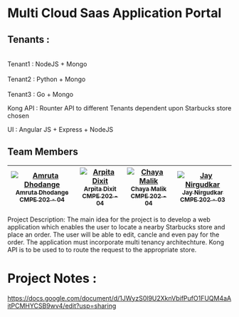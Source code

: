 # Multi Cloud Saas Application Portal 

## Tenants :

<br>Tenant1 : NodeJS + Mongo</br>
<br>Tenant2 : Python + Mongo</br>
<br>Tenant3 : Go + Mongo</br>

Kong API : Rounter API to different Tenants dependent upon Starbucks store chosen

UI : Angular JS + Express + NodeJS


## Team Members

| [![Amruta Dhodange](https://avatars.githubusercontent.com/amdh?s=100)<br /><sub>Amruta Dhodange<br />CMPE 202 - 04</sub>](https://github.com/amdh)<br /> | [![Arpita Dixit](https://avatars.githubusercontent.com/arpitadixit?s=100)<br /><sub>Arpita Dixit<br />CMPE 202 - 04</sub>](https://github.com/ArpitaDixit)<br /> | [![Chaya Malik](https://avatars.githubusercontent.com/Chaya16?s=100)<br /><sub>Chaya Malik<br />CMPE 202 - 04</sub>](https://github.com/Chaya16)<br /> | [![Jay Nirgudkar](https://avatars.githubusercontent.com/jnirgudkar1?s=100)<br /><sub>Jay Nirgudkar<br />CMPE 202 - 03</sub>](https://github.com/jnirgudkar1)<br /> |
| :----: | :----: | :----: | :----: |


Project Description:
The main idea for the project is to develop a web application which enables the user to locate a nearby Starbucks store and place an order. The user will be able to edit, cancle and even pay for the order. The application must incorporate multi tenancy architechture. Kong API is to be used to to route the request to the appropriate store.


# Project Notes :
https://docs.google.com/document/d/1JWyzS0l9U2XknVbifPufO1FUQM4aAitPCMHYCSB9wv4/edit?usp=sharing
